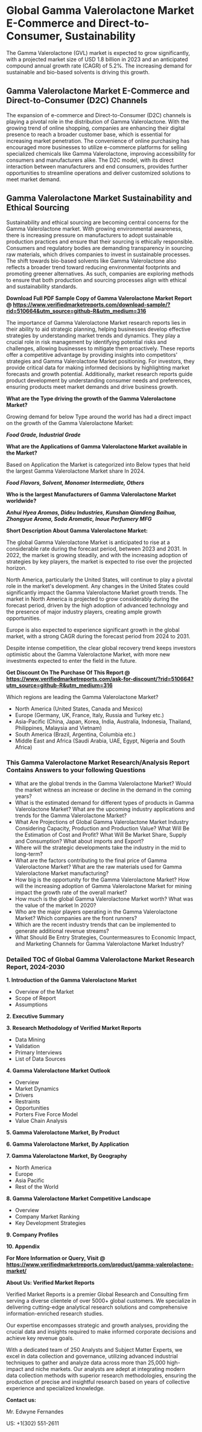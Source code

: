 <h1>Global Gamma Valerolactone Market E-Commerce and Direct-to-Consumer, Sustainability</h1><p class=""><p>The Gamma Valerolactone (GVL) market is expected to grow significantly, with a projected market size of USD 1.8 billion in 2023 and an anticipated compound annual growth rate (CAGR) of 5.2%. The increasing demand for sustainable and bio-based solvents is driving this growth.</p> <h2>Gamma Valerolactone Market E-Commerce and Direct-to-Consumer (D2C) Channels</h2> <p>The expansion of e-commerce and Direct-to-Consumer (D2C) channels is playing a pivotal role in the distribution of Gamma Valerolactone. With the growing trend of online shopping, companies are enhancing their digital presence to reach a broader customer base, which is essential for increasing market penetration. The convenience of online purchasing has encouraged more businesses to utilize e-commerce platforms for selling specialized chemicals like Gamma Valerolactone, improving accessibility for consumers and manufacturers alike. The D2C model, with its direct interaction between manufacturers and end consumers, provides further opportunities to streamline operations and deliver customized solutions to meet market demand.</p> <h2>Gamma Valerolactone Market Sustainability and Ethical Sourcing</h2> <p>Sustainability and ethical sourcing are becoming central concerns for the Gamma Valerolactone market. With growing environmental awareness, there is increasing pressure on manufacturers to adopt sustainable production practices and ensure that their sourcing is ethically responsible. Consumers and regulatory bodies are demanding transparency in sourcing raw materials, which drives companies to invest in sustainable processes. The shift towards bio-based solvents like Gamma Valerolactone also reflects a broader trend toward reducing environmental footprints and promoting greener alternatives. As such, companies are exploring methods to ensure that both production and sourcing processes align with ethical and sustainability standards.</p> </p><p class=""><strong>Download Full PDF Sample Copy of Gamma Valerolactone Market Report @ <a href="https://www.verifiedmarketreports.com/download-sample/?rid=510664&utm_source=github-R&utm_medium=316" target="_blank">https://www.verifiedmarketreports.com/download-sample/?rid=510664&utm_source=github-R&utm_medium=316</a></strong></p><p>The importance of&nbsp;Gamma Valerolactone Market research reports lies in their ability to aid strategic planning, helping businesses develop effective strategies by understanding market trends and dynamics. They play a crucial role in risk management by identifying potential risks and challenges, allowing businesses to mitigate them proactively. These reports offer a competitive advantage by providing insights into competitors' strategies and Gamma Valerolactone Market positioning. For investors, they provide critical data for making informed decisions by highlighting market forecasts and growth potential. Additionally, market research reports guide product development by understanding consumer needs and preferences, ensuring products meet market demands and drive business growth.</p><p><strong>What are the&nbsp;Type driving the growth of the Gamma Valerolactone Market?</strong></p><p id="" class="">Growing demand for below Type around the world has had a direct impact on the growth of the Gamma Valerolactone Market:</p><p class=""><em><strong>Food Grade, Industrial Grade</strong></em></p><p class=""><strong>What are the&nbsp;Applications&nbsp;of Gamma Valerolactone Market available in the Market?</strong></p><p id="" class="">Based on Application the Market is categorized into Below types that held the largest Gamma Valerolactone Market share In 2024.</p><p class=""><em><strong>Food Flavors, Solvent, Monomer Intermediate, Others</strong></em></p><p class=""><strong>Who is the largest Manufacturers of Gamma Valerolactone Market worldwide?</strong></p><p><em><strong>Anhui Hyea Aromas, Dideu Industries, Kunshan Qiandeng Baihua, Zhongyue Aroma, Soda Aromatic, Inoue Perfumery MFG</strong></em></p><p id="" class=""><strong>Short Description About Gamma Valerolactone Market:</strong></p><p>The global Gamma Valerolactone Market is anticipated to rise at a considerable rate during the forecast period, between 2023 and 2031. In 2022, the market is growing steadily, and with the increasing adoption of strategies by key players, the market is expected to rise over the projected horizon.</p><p>North America, particularly the United States, will continue to play a pivotal role in the market's development. Any changes in the United States could significantly impact the Gamma Valerolactone Market growth trends. The market in North America is projected to grow considerably during the forecast period, driven by the high adoption of advanced technology and the presence of major industry players, creating ample growth opportunities.</p><p>Europe is also expected to experience significant growth in the global market, with a strong CAGR during the forecast period from 2024 to 2031.</p><p>Despite intense competition, the clear global recovery trend keeps investors optimistic about the Gamma Valerolactone Market, with more new investments expected to enter the field in the future.</p><p id="" class=""><strong>Get Discount On The Purchase Of This Report @ <a href="https://www.verifiedmarketreports.com/ask-for-discount/?rid=510664?utm_source=github-R&utm_medium=316" target="_blank">https://www.verifiedmarketreports.com/ask-for-discount/?rid=510664?utm_source=github-R&utm_medium=316</a></strong></p><p class="">Which regions are leading the Gamma Valerolactone Market?</p><ul><li>North America (United States, Canada and Mexico)</li><li>Europe (Germany, UK, France, Italy, Russia and Turkey etc.)</li><li>Asia-Pacific (China, Japan, Korea, India, Australia, Indonesia, Thailand, Philippines, Malaysia and Vietnam)</li><li>South America (Brazil, Argentina, Columbia etc.)</li><li>Middle East and Africa (Saudi Arabia, UAE, Egypt, Nigeria and South Africa)</li></ul><h3 id="" class="">This Gamma Valerolactone Market Research/Analysis Report Contains Answers to your following Questions</h3><ul><li>What are the global trends in the Gamma Valerolactone Market? Would the market witness an increase or decline in the demand in the coming years?</li><li>What is the estimated demand for different types of products in Gamma Valerolactone Market? What are the upcoming industry applications and trends for the Gamma Valerolactone Market?</li><li>What Are Projections of Global Gamma Valerolactone Market Industry Considering Capacity, Production and Production Value? What Will Be the Estimation of Cost and Profit? What Will Be Market Share, Supply and Consumption? What about imports and Export?</li><li>Where will the strategic developments take the industry in the mid to long-term?</li><li>What are the factors contributing to the final price of Gamma Valerolactone Market? What are the raw materials used for Gamma Valerolactone Market manufacturing?</li><li>How big is the opportunity for the Gamma Valerolactone Market? How will the increasing adoption of Gamma Valerolactone Market for mining impact the growth rate of the overall market?</li><li>How much is the global Gamma Valerolactone Market worth? What was the value of the market In 2020?</li><li>Who are the major players operating in the Gamma Valerolactone Market? Which companies are the front runners?</li><li>Which are the recent industry trends that can be implemented to generate additional revenue streams?</li><li>What Should Be Entry Strategies, Countermeasures to Economic Impact, and Marketing Channels for Gamma Valerolactone Market Industry?</li></ul><h3 id="" class="">Detailed TOC of Global Gamma Valerolactone Market Research Report, 2024-2030</h3><p id="" class=""><strong>1. Introduction of the Gamma Valerolactone Market</strong></p><ul><li>Overview of the Market</li><li>Scope of Report</li><li>Assumptions</li></ul><p id="" class=""><strong>2. Executive Summary</strong></p><p id="" class=""><strong>3. Research Methodology of Verified Market Reports</strong></p><ul><li>Data Mining</li><li>Validation</li><li>Primary Interviews</li><li>List of Data Sources</li></ul><p id="" class=""><strong>4. Gamma Valerolactone Market Outlook</strong></p><ul><li>Overview</li><li>Market Dynamics</li><li>Drivers</li><li>Restraints</li><li>Opportunities</li><li>Porters Five Force Model</li><li>Value Chain Analysis</li></ul><p id="" class=""><strong>5. Gamma Valerolactone Market, By Product</strong></p><p id="" class=""><strong>6. Gamma Valerolactone Market, By Application</strong></p><p id="" class=""><strong>7. Gamma Valerolactone Market, By Geography</strong></p><ul><li>North America</li><li>Europe</li><li>Asia Pacific</li><li>Rest of the World</li></ul><p id="" class=""><strong>8. Gamma Valerolactone Market Competitive Landscape</strong></p><ul><li>Overview</li><li>Company Market Ranking</li><li>Key Development Strategies</li></ul><p id="" class=""><strong>9. Company Profiles</strong></p><p id="" class=""><strong>10. Appendix</strong></p><p id="" class=""><strong>For More Information or Query, Visit @ <a href="https://www.verifiedmarketreports.com/product/gamma-valerolactone-market/" target="_blank">https://www.verifiedmarketreports.com/product/gamma-valerolactone-market/</a></strong></p><p id="" class=""><strong>About Us: Verified Market Reports</strong></p><p id="" class="">Verified Market Reports is a premier Global Research and Consulting firm serving a diverse clientele of over 5000+ global customers. We specialize in delivering cutting-edge analytical research solutions and comprehensive information-enriched research studies.</p><p id="" class="">Our expertise encompasses strategic and growth analyses, providing the crucial data and insights required to make informed corporate decisions and achieve key revenue goals.</p><p id="" class="">With a dedicated team of 250 Analysts and Subject Matter Experts, we excel in data collection and governance, utilizing advanced industrial techniques to gather and analyze data across more than 25,000 high-impact and niche markets. Our analysts are adept at integrating modern data collection methods with superior research methodologies, ensuring the production of precise and insightful research based on years of collective experience and specialized knowledge.</p><p id="" class=""><strong>Contact us:</strong></p><p id="" class="">Mr. Edwyne Fernandes</p><p id="" class="">US: +1(302) 551-2611</p>